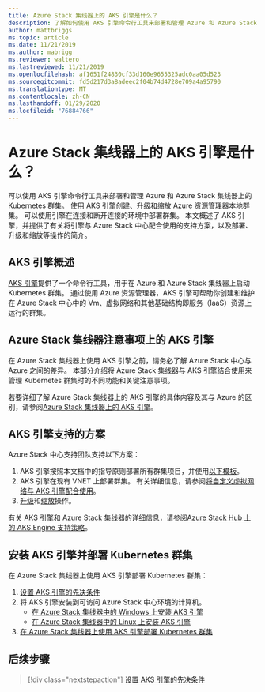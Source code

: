 ```yaml
---
title: Azure Stack 集线器上的 AKS 引擎是什么？
description: 了解如何使用 AKS 引擎命令行工具来部署和管理 Azure 和 Azure Stack 集线器上的 Kubernetes 群集。
author: mattbriggs
ms.topic: article
ms.date: 11/21/2019
ms.author: mabrigg
ms.reviewer: waltero
ms.lastreviewed: 11/21/2019
ms.openlocfilehash: af1651f24830cf33d160e9655325adc0aa05d523
ms.sourcegitcommit: fd5d217d3a8adeec2f04b74d4728e709a4a95790
ms.translationtype: MT
ms.contentlocale: zh-CN
ms.lasthandoff: 01/29/2020
ms.locfileid: "76884766"
---
```

# <a name="what-is-the-aks-engine-on-azure-stack-hub"></a>Azure Stack 集线器上的 AKS 引擎是什么？

可以使用 AKS 引擎命令行工具来部署和管理 Azure 和 Azure Stack 集线器上的 Kubernetes 群集。 使用 AKS 引擎创建、升级和缩放 Azure 资源管理器本地群集。 可以使用引擎在连接和断开连接的环境中部署群集。 本文概述了 AKS 引擎，并提供了有关将引擎与 Azure Stack 中心配合使用的支持方案，以及部署、升级和缩放等操作的简介。

## <a name="overview-of-the-aks-engine"></a>AKS 引擎概述

[AKS 引擎](https://github.com/Azure/aks-engine)提供了一个命令行工具，用于在 Azure 和 Azure Stack 集线器上启动 Kubernetes 群集。 通过使用 Azure 资源管理器，AKS 引擎可帮助你创建和维护在 Azure Stack 中心中的 Vm、虚拟网络和其他基础结构即服务（IaaS）资源上运行的群集。

## <a name="aks-engine-on-azure-stack-hub-considerations"></a>Azure Stack 集线器注意事项上的 AKS 引擎

在 Azure Stack 集线器上使用 AKS 引擎之前，请务必了解 Azure Stack 中心与 Azure 之间的差异。 本部分介绍将 Azure Stack 集线器与 AKS 引擎结合使用来管理 Kubernetes 群集时的不同功能和关键注意事项。

若要详细了解 Azure Stack 集线器上的 AKS 引擎的具体内容及其与 Azure 的区别，请参阅[Azure Stack 集线器上的 AKS 引擎](https://github.com/Azure/aks-engine/blob/master/docs/topics/azure-stack.md)。

## <a name="supported-scenarios-with-the-aks-engine"></a>AKS 引擎支持的方案

Azure Stack 中心支持团队支持以下方案：

1.  AKS 引擎按照本文档中的指导原则部署所有群集项目，并使用[以下模板](https://github.com/Azure/aks-engine/tree/master/examples/azure-stack)。
2.  AKS 引擎在现有 VNET 上部署群集。 有关详细信息，请参阅[将自定义虚拟网络与 AKS 引擎配合使用](https://github.com/Azure/aks-engine/blob/master/docs/tutorials/custom-vnet.md)。
3.  [升级](azure-stack-kubernetes-aks-engine-upgrade.md)和[缩放](azure-stack-kubernetes-aks-engine-scale.md)操作。

有关 AKS 引擎和 Azure Stack 集线器的详细信息，请参阅[Azure Stack Hub 上的 AKS Engine 支持策略](azure-stack-kubernetes-aks-engine-support.md)。

## <a name="install-the-aks-engine-and-deploy-a-kubernetes-cluster"></a>安装 AKS 引擎并部署 Kubernetes 群集

在 Azure Stack 集线器上使用 AKS 引擎部署 Kubernetes 群集：

1. [设置 AKS 引擎的先决条件](azure-stack-kubernetes-aks-engine-set-up.md)
2. 将 AKS 引擎安装到可访问 Azure Stack 中心环境的计算机。
     - [在 Azure Stack 集线器中的 Windows 上安装 AKS 引擎](azure-stack-kubernetes-aks-engine-deploy-windows.md)
     - [在 Azure Stack 集线器中的 Linux 上安装 AKS 引擎](azure-stack-kubernetes-aks-engine-deploy-linux.md)
3. [在 Azure Stack 集线器上使用 AKS 引擎部署 Kubernetes 群集](azure-stack-kubernetes-aks-engine-deploy-cluster.md)

## <a name="next-steps"></a>后续步骤

> [!div class="nextstepaction"]
> [设置 AKS 引擎的先决条件](azure-stack-kubernetes-aks-engine-set-up.md)